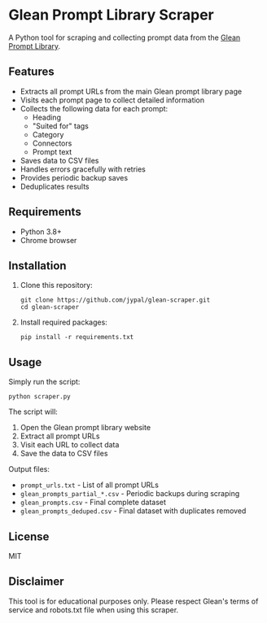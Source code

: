 # Glean Prompt Library Scraper

A Python tool for scraping and collecting prompt data from the [Glean Prompt Library](https://www.glean.com/prompt-library).

## Features

- Extracts all prompt URLs from the main Glean prompt library page
- Visits each prompt page to collect detailed information
- Collects the following data for each prompt:
  - Heading
  - "Suited for" tags
  - Category
  - Connectors
  - Prompt text
- Saves data to CSV files
- Handles errors gracefully with retries
- Provides periodic backup saves
- Deduplicates results

## Requirements

- Python 3.8+
- Chrome browser

## Installation

1. Clone this repository:
   ```
   git clone https://github.com/jypal/glean-scraper.git
   cd glean-scraper
   ```

2. Install required packages:
   ```
   pip install -r requirements.txt
   ```

## Usage

Simply run the script:

```
python scraper.py
```

The script will:
1. Open the Glean prompt library website
2. Extract all prompt URLs
3. Visit each URL to collect data
4. Save the data to CSV files

Output files:
- `prompt_urls.txt` - List of all prompt URLs
- `glean_prompts_partial_*.csv` - Periodic backups during scraping
- `glean_prompts.csv` - Final complete dataset
- `glean_prompts_deduped.csv` - Final dataset with duplicates removed

## License

MIT

## Disclaimer

This tool is for educational purposes only. Please respect Glean's terms of service and robots.txt file when using this scraper.
